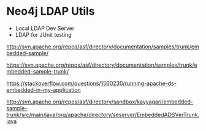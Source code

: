

# Neo4j LDAP Utils

-   Local LDAP Dev Server
-   LDAP for JUnit testing

http://svn.apache.org/repos/asf/directory/documentation/samples/trunk/embedded-sample/

https://svn.apache.org/repos/asf/directory/documentation/samples/trunk/embedded-sample-trunk/

https://stackoverflow.com/questions/1560230/running-apache-ds-embedded-in-my-application

http://svn.apache.org/repos/asf/directory/sandbox/kayyagari/embedded-sample-trunk/src/main/java/org/apache/directory/seserver/EmbeddedADSVerTrunk.java